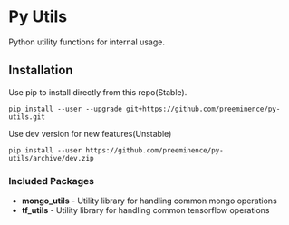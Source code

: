 # Py Utils
Python utility functions for internal usage.

## Installation

Use pip to install directly from this repo(Stable).

``pip install --user --upgrade git+https://github.com/preeminence/py-utils.git``

Use dev version for new features(Unstable)

``pip install --user https://github.com/preeminence/py-utils/archive/dev.zip``

### Included Packages

- **mongo_utils** - Utility library for handling common mongo operations
- **tf_utils** - Utility library for handling common tensorflow operations